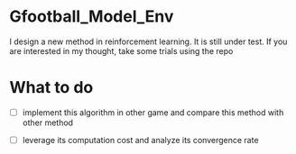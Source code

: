 # Gfootball_Model_Env

I design a new method in reinforcement learning. It is still under test. If you are interested in my thought, take some trials using the repo

# What to do
-[ ] implement this algorithm in other game and compare this method with other method

-[ ] leverage its computation cost and analyze its convergence rate
